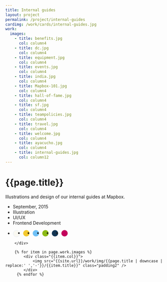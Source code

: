 ```yaml
---
title: Internal guides
layout: project
permalink: /project/internal-guides
cardimg: /work/cards/internal-guides.jpg
work:
  images:
    - title: benefits.jpg
      col: column4
    - title: dc.jpg
      col: column4
    - title: equipment.jpg
      col: column4
    - title: events.jpg
      col: column4
    - title: india.jpg
      col: column4
    - title: Mapbox-101.jpg
      col: column4
    - title: hall-of-fame.jpg
      col: column4
    - title: sf.jpg
      col: column4
    - title: teampolicies.jpg
      col: column4
    - title: travel.jpg
      col: column4
    - title: welcome.jpg
      col: column4
    - title: ayacucho.jpg
      col: column4
    - title: internal-guides.jpg
      col: column12
---
```



<div class="limiter margin-top8 clearfix padding2 margin-bottom4">
	<div id='intro' class='margin2r column7'>
		<h1 class="brandon">{{page.title}}</h1>
		<p class=" padding2y">
		 Illustrations and design of our internal guides at Mapbox.
		</p>
	</div>
	<div class="column3 clearfix facts">
		<ul class="facts">
			<li><i class='fa fa-fw fa-calendar'></i>September, 2015</li>
			<li><i class='fa fa-fw fa-paint-brush'></i>Illustration</li>
			<li><i class='fa fa-fw fa-circle'></i>UI/UX</li>
			<li><i class='fa fa-fw fa-code'></i>Frontend Development</li>
		</ul>
		<ul class="colors column12 padding2y">
				<li class="color1"></li>
				<li class="color2"></li>
				<li class="color3"></li>
				<li class="color4"></li>
				<li class="color5"></li>
				<li class="color6"></li>
			</ul>

		</div>
</div>

<div class="work limiter clearfix">


	    {% for item in page.work.images %}
		    <div class="{{item.col}}">
				<img src="{{site.url}}/work/img/{{page.title | downcase | replace:' ','-'}}/{{item.title}}" class="padding2" />
			</div>
         {% endfor %}

</div>



<style>
.post-header {
  width: 100%;
  height:550px;
  background: url(../../work/header/internal-guides.jpg) center top no-repeat;
  background-color: #1f2847;
  background-size: cover;
}

div ul.colors {
	width: 100%;
	height: 20px;
	border-radius:50%;
}

div ul.colors li {
	width: 20px;
	height: 20px;
	margin-right: 10px;
	float: left;
	border-radius: 50%;
}


.color1 {background-color: #faf9f2; border: 1px solid #e4ebfa; }
.color2 {background-color: #f3c82e; }
.color3 {background-color: #6ec0f6; }
.color4 {background-color: #8cba15; }
.color5 {background-color: #123553; }
.color6 {background-color: #c3005b; }


@media only screen and (max-width:640px) {
	.post-header {
		height: 300px;
	}
	.nav-roundslide {
		top: 170px;
	}
	.nav-roundslide a { margin: 0 10px;}
}
</style>

